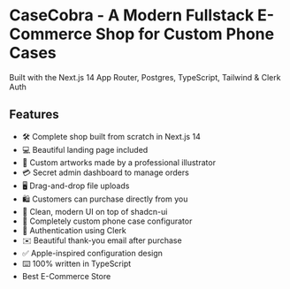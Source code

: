 # CaseCobra - A Modern Fullstack E-Commerce Shop for Custom Phone Cases

Built with the Next.js 14 App Router, Postgres, TypeScript, Tailwind & Clerk Auth

## Features

- 🛠️ Complete shop built from scratch in Next.js 14
- 💻 Beautiful landing page included
- 🎨 Custom artworks made by a professional illustrator
- 💳 Secret admin dashboard to manage orders
- 🖥️ Drag-and-drop file uploads
- 🛍️ Customers can purchase directly from you
- 🌟 Clean, modern UI on top of shadcn-ui
- 🛒 Completely custom phone case configurator
- 🔑 Authentication using Clerk
- ✉️ Beautiful thank-you email after purchase
- ✅ Apple-inspired configuration design
- ⌨️ 100% written in TypeScript
- Best E-Commerce Store
  
